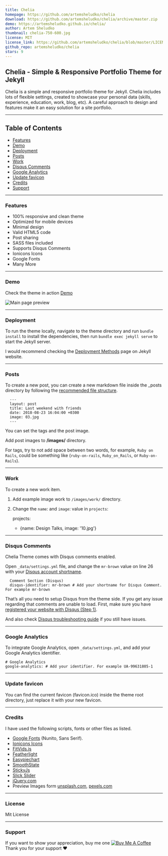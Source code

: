 ```yaml
---
title: Chelia
homepage: https://github.com/artemsheludko/chelia
download: https://github.com/artemsheludko/chelia/archive/master.zip
demo: https://artemsheludko.github.io/chelia/
author: Artem Sheludko
thumbnail: chelia-750-600.jpg
license: MIT
license_link: https://github.com/artemsheludko/chelia/blob/master/LICENSE.txt
github_repo: artemsheludko/chelia
stars: 9
---
```


## Chelia - Simple & Responsive Portfolio Theme for Jekyll

Chelia is a simple and responsive portfolio theme for Jekyll. Chelia includes lots of flexible settings, created to showcase your personal data (skills, experience, education, work, blog, etc). A careful approach to design and features make it an easy solution for a site portfolio.

---

## Table of Contents

- [Features](#features)
- [Demo](#demo)
- [Deployment](#deployment)
- [Posts](#posts)
- [Work](#work)
- [Disqus Comments](#DisqusComments)
- [Google Analytics](#GoogleAnalytics)
- [Update favicon](#UpdateFavicon)
- [Credits](#Credits)
- [Support](#Support)

---

### Features

- 100% responsive and clean theme
- Optimized for mobile devices
- Minimal design
- Valid HTML5 code
- Post sharing
- SASS files included
- Supports Disqus Comments
- Ionicons Icons
- Google Fonts
- Many More

---

### Demo

Check the theme in action [Demo](https://artemsheludko.github.io/chelia/)

![Main page preview](https://github.com/artemsheludko/chelia/blob/master/images/mackbook-preview.png?raw=true)

---

### Deployment

To run the theme locally, navigate to the theme directory and run `bundle install` to install the dependencies, then run `bundle exec jekyll serve` to start the Jekyll server.

I would recommend checking the [Deployment Methods](https://jekyllrb.com/docs/deployment-methods/) page on Jekyll website.

---

### Posts

To create a new post, you can create a new markdown file inside the \_posts directory by following the [recommended file structure](https://jekyllrb.com/docs/posts/#creating-post-files).

      ---
      layout: post
      title: Last weekend with friends
      date: 2018-08-23 16:04:00 +0300
      image: 03.jpg
      ---

You can set the tags and the post image.

Add post images to **/images/** directory.

For tags, try to not add space between two words, for example, `Ruby on Rails`, could be something like (`ruby-on-rails`, `Ruby_on_Rails`, or `Ruby-on-Rails`).

---

### Work

To create a new work item.

1. Add example image work to `/images/work/` directory.
2. Change the `name`: and `image`: value in `projects`:

   projects:

   - {name: Design Talks, image: '10.jpg'}

---

### Disqus Comments

Chelia Theme comes with Disqus comments enabled.

Open `_data/settings.yml` file, and change the `mr-brown` value on line 26 with your [Disqus account shortname](https://help.disqus.com/customer/portal/articles/466208).

      Comment Section (Disqus)
      disqus-identifier: mr-brown # Add your shortname for Disqus Comment. For example mr-brown

That’s all you need to setup Disqus from the theme side. If you get any issue regarding that comments are unable to load. First, make sure you have [registered your website with Disqus (Step 1)](https://help.disqus.com/customer/portal/articles/466182-publisher-quick-start-guide).

And also check [Disqus troubleshooting guide](https://help.disqus.com/customer/portal/articles/472007-i-m-receiving-the-message-%22we-were-unable-to-load-disqus-%22) if you still have issues.

---

### Google Analytics

To integrate Google Analytics, open `_data/settings.yml`, and add your Google Analytics identifier.

    # Google Analytics
    google-analytics: # Add your identifier. For example UA-99631805-1

---

### Update favicon

You can find the current favicon (favicon.ico) inside the theme root directory, just replace it with your new favicon.

---

### Credits

I have used the following scripts, fonts or other files as listed.

- [Google Fonts](https://fonts.google.com/specimen/Nunito) (Nunito, Sans Serif).
- [Ionicons Icons](https://ionicons.com/)
- [FitVids.js](http://fitvidsjs.com/)
- [Featherlight](https://noelboss.github.io/featherlight/)
- [Easypiechart](https://github.com/rendro/easy-pie-chart/)
- [SmoothState](https://github.com/miguel-perez/smoothState.js/)
- [StickyJs](https://github.com/garand/sticky/)
- [Slick Slider](https://kenwheeler.github.io/slick/)
- [jQuery.com](https://jquery.com/)
- Preview Images form [unsplash.com](https://unsplash.com/), [pexels.com](https://www.pexels.com/)

---

### License

Mit License

---

### Support

<p>If you want to show your appreciation, buy me one <a href="https://www.buymeacoffee.com/artemsheludko" target="_blank"><img src="https://www.buymeacoffee.com/assets/img/custom_images/orange_img.png" alt="Buy Me A Coffee" style="height: auto !important;width: auto !important;" ></a> Thank you for your support ❤️</p>

